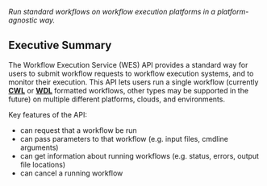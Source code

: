 *Run standard workflows on workflow execution platforms in a platform-agnostic way.*

## Executive Summary

The Workflow Execution Service (WES) API provides a standard way for users to submit workflow requests to workflow execution systems, and to monitor their execution. This API lets users run a single workflow (currently [**CWL**](https://www.commonwl.org/) or [**WDL**](http://www.openwdl.org/) formatted workflows, other types may be supported in the future) on multiple different platforms, clouds, and environments.

Key features of the API:

+ can request that a workflow be run
+ can pass parameters to that workflow (e.g. input files, cmdline arguments)
+ can get information about running workflows (e.g. status, errors, output file locations)
+ can cancel a running workflow
